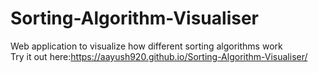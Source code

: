 # Sorting-Algorithm-Visualiser
Web application to visualize how different sorting algorithms work <br>
Try it out here:https://aayush920.github.io/Sorting-Algorithm-Visualiser/
